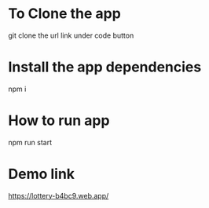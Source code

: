# To Clone the app 
git clone the url link under code button

# Install the app dependencies 
npm i

# How to run app 
npm run start 

# Demo link 
https://lottery-b4bc9.web.app/
